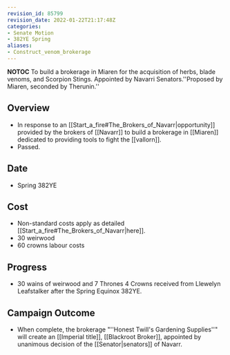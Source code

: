 ```yaml
---
revision_id: 85799
revision_date: 2022-01-22T21:17:48Z
categories:
- Senate Motion
- 382YE Spring
aliases:
- Construct_venom_brokerage
---
```



__NOTOC__
To build a brokerage in Miaren for the acquisition of herbs, blade venoms, and Scorpion Stings. Appointed by Navarri Senators.''Proposed by Miaren, seconded by Therunin.''
## Overview
* In response to an [[Start_a_fire#The_Brokers_of_Navarr|opportunity]] provided by the brokers of [[Navarr]] to build a brokerage in [[Miaren]] dedicated to providing tools to fight the [[vallorn]].
* Passed.
## Date
* Spring 382YE
## Cost
* Non-standard costs apply as detailed [[Start_a_fire#The_Brokers_of_Navarr|here]].
* 30 weirwood
* 60 crowns labour costs
## Progress
* 30 wains of weirwood and 7 Thrones 4 Crowns received from Llewelyn Leafstalker after the Spring Equinox 382YE.

## Campaign Outcome
* When complete, the brokerage "''Honest Twill's Gardening Supplies''" will create an [[Imperial title]], [[Blackroot Broker]], appointed by unanimous decision of the [[Senator|senators]] of Navarr.